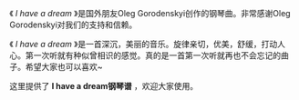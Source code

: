 

《 _I have a dream_ 》是国外朋友Oleg Gorodenskyi创作的钢琴曲。非常感谢Oleg Gorodenskyi对我们的支持和信赖。

  

《 _I have a dream_
》是一首深沉，美丽的音乐。旋律亲切，优美，舒缓，打动人心。第一次听就有种似曾相识的感觉。真的是一首第一次听就再也不会忘记的曲子。希望大家也可以喜欢~

  

这里提供了 **I have a dream钢琴谱** ，欢迎大家使用。

